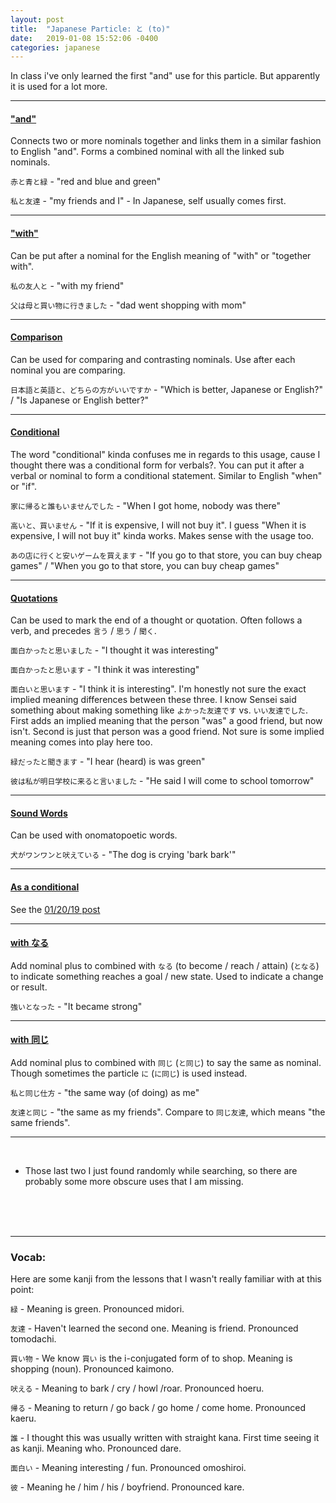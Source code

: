 ```yaml
---
layout: post
title:  "Japanese Particle: と (to)"
date:   2019-01-08 15:52:06 -0400
categories: japanese
---
```


In class i've only learned the first "and" use for this particle. But apparently it is used for a lot more.

<hr />
<h4><u>"and"</u></h4>

Connects two or more nominals together and links them in a similar fashion to English "and". Forms a combined nominal with all the linked sub nominals.

`赤と青と緑` - "red and blue and green"

`私と友達` - "my friends and I" - In Japanese, self usually comes first.

<hr />
<h4><u>"with"</u></h4>

Can be put after a nominal for the English meaning of "with" or "together with".

`私の友人と` - "with my friend"

`父は母と買い物に行きました` - "dad went shopping with mom"

<hr />
<h4><u>Comparison</u></h4>

Can be used for comparing and contrasting nominals. Use after each nominal you are comparing.

`日本語と英語と、どちらの方がいいですか` - "Which is better, Japanese or English?" / "Is Japanese or English better?"

<hr />
<h4><u>Conditional</u></h4>

The word "conditional" kinda confuses me in regards to this usage, cause I thought there was a conditional form for verbals?. You can put it after a verbal or nominal to form a conditional statement. Similar to English "when" or "if".

`家に帰ると誰もいませんでした` - "When I got home, nobody was there"

`高いと、買いません` - "If it is expensive, I will not buy it". I guess "When it is expensive, I will not buy it" kinda works. Makes sense with the usage too.

`あの店に行くと安いゲームを買えます` - "If you go to that store, you can buy cheap games" / "When you go to that store, you can buy cheap games"

<hr />
<h4><u>Quotations</u></h4>

Can be used to mark the end of a thought or quotation. Often follows a verb, and precedes `言う` / `思う` / `聞く`.

`面白かったと思いました` - "I thought it was interesting"

`面白かったと思います` - "I think it was interesting"

`面白いと思います` - "I think it is interesting". I'm honestly not sure the exact implied meaning differences between these three. I know Sensei said something about making something like `よかった友達です` vs. `いい友達でした`. First adds an implied meaning that the person "was" a good friend, but now isn't. Second is just that person was a good friend. Not sure is some implied meaning comes into play here too.

`緑だったと聞きます` - "I hear (heard) is was green"

`彼は私が明日学校に来ると言いました` - "He said I will come to school tomorrow"

<hr />
<h4><u>Sound Words</u></h4>

Can be used with onomatopoetic words.

`犬がワンワンと吠えている` - "The dog is crying 'bark bark'"

<hr />
<h4><u>As a conditional</u></h4>

See the <a href="{{ site.baseurl }}{% post_url 2019-01-20-japanese-conditionals %}">01/20/19 post</a>

<hr />
<h4><u>with なる</u></h4>

Add nominal plus to combined with `なる` (to become / reach / attain) (`となる`) to indicate something reaches a goal / new state. Used to indicate a change or result.

`強いとなった` - "It became strong"

<hr />
<h4><u>with 同じ</u></h4>

Add nominal plus to combined with `同じ` (`と同じ`) to say the same as nominal. Though sometimes the particle `に` (`に同じ`) is used instead.

`私と同じ仕方` - "the same way (of doing) as me" 

`友達と同じ` - "the same as my friends". Compare to `同じ友達`, which means "the same friends".

<hr />
<br />

* Those last two I just found randomly while searching, so there are probably some more obscure uses that I am missing.

<br />
<br />
<br />

<hr />
<h3>Vocab:</h3>

Here are some kanji from the lessons that I wasn't really familiar with at this point:

`緑` - Meaning is green. Pronounced midori.

`友達` - Haven't learned the second one. Meaning is friend. Pronounced tomodachi.

`買い物` - We know `買い` is the i-conjugated form of to shop. Meaning is shopping (noun). Pronounced kaimono. 

`吠える` - Meaning to bark / cry / howl /roar. Pronounced hoeru.

`帰る` - Meaning to return / go back / go home / come home. Pronounced kaeru.

`誰` - I thought this was usually written with straight kana. First time seeing it as kanji. Meaning who. Pronounced dare.

`面白い` - Meaning interesting / fun. Pronounced omoshiroi.

`彼` - Meaning he / him / his / boyfriend. Pronounced kare.
